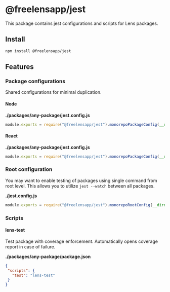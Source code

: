 # @freelensapp/jest

This package contains jest configurations and scripts for Lens packages.

## Install

```sh
npm install @freelensapp/jest
```

## Features

### Package configurations
Shared configurations for minimal duplication.

#### Node

**./packages/any-package/jest.config.js**
```javascript
module.exports = require("@freelensapp/jest").monorepoPackageConfig(__dirname).configForNode;
```

#### React

**./packages/any-package/jest.config.js**
```javascript
module.exports = require("@freelensapp/jest").monorepoPackageConfig(__dirname).configForReact;
```

### Root configuration
You may want to enable testing of packages using single command from root level. This allows you to utilize `jest --watch` between all packages.


**./jest.config.js**
```javascript
module.exports = require("@freelensapp/jest").monorepoRootConfig(__dirname);
```

### Scripts

#### lens-test
Test package with coverage enforcement. Automatically opens coverage report in case of failure.

**./packages/any-package/package.json**
```json
{
 "scripts": {
   "test": "lens-test"
 }         
}
```
